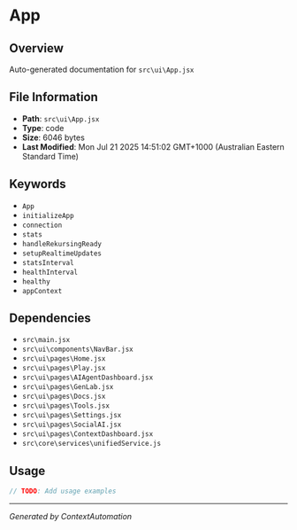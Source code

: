 # App

## Overview
Auto-generated documentation for `src\ui\App.jsx`

## File Information
- **Path**: `src\ui\App.jsx`
- **Type**: code
- **Size**: 6046 bytes
- **Last Modified**: Mon Jul 21 2025 14:51:02 GMT+1000 (Australian Eastern Standard Time)

## Keywords
- `App`
- `initializeApp`
- `connection`
- `stats`
- `handleRekursingReady`
- `setupRealtimeUpdates`
- `statsInterval`
- `healthInterval`
- `healthy`
- `appContext`

## Dependencies
- `src\main.jsx`
- `src\ui\components\NavBar.jsx`
- `src\ui\pages\Home.jsx`
- `src\ui\pages\Play.jsx`
- `src\ui\pages\AIAgentDashboard.jsx`
- `src\ui\pages\GenLab.jsx`
- `src\ui\pages\Docs.jsx`
- `src\ui\pages\Tools.jsx`
- `src\ui\pages\Settings.jsx`
- `src\ui\pages\SocialAI.jsx`
- `src\ui\pages\ContextDashboard.jsx`
- `src\core\services\unifiedService.js`

## Usage
```javascript
// TODO: Add usage examples
```

---
*Generated by ContextAutomation*
